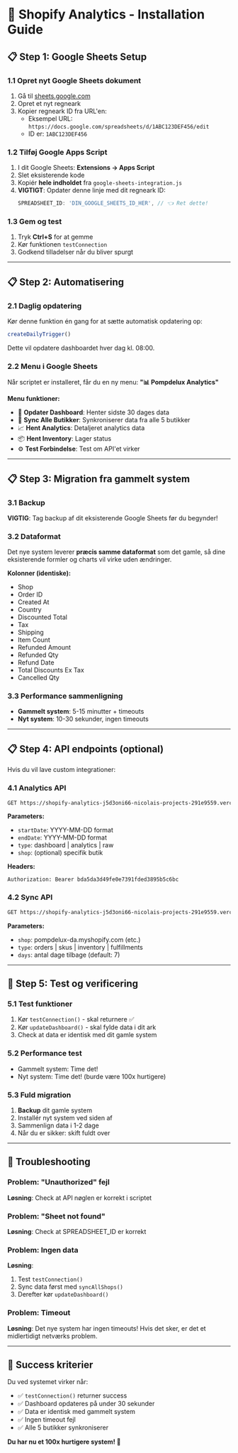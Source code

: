 # 🚀 Shopify Analytics - Installation Guide

## 📋 **Step 1: Google Sheets Setup**

### 1.1 Opret nyt Google Sheets dokument
1. Gå til [sheets.google.com](https://sheets.google.com)
2. Opret et nyt regneark
3. Kopier regneark ID fra URL'en:
   - Eksempel URL: `https://docs.google.com/spreadsheets/d/1ABC123DEF456/edit`
   - ID er: `1ABC123DEF456`

### 1.2 Tilføj Google Apps Script
1. I dit Google Sheets: **Extensions → Apps Script**
2. Slet eksisterende kode
3. Kopiér **hele indholdet** fra `google-sheets-integration.js`
4. **VIGTIGT**: Opdater denne linje med dit regneark ID:
   ```javascript
   SPREADSHEET_ID: 'DIN_GOOGLE_SHEETS_ID_HER', // 👈 Ret dette!
   ```

### 1.3 Gem og test
1. Tryk **Ctrl+S** for at gemme
2. Kør funktionen `testConnection`
3. Godkend tilladelser når du bliver spurgt

---

## 📋 **Step 2: Automatisering**

### 2.1 Daglig opdatering
Kør denne funktion én gang for at sætte automatisk opdatering op:
```javascript
createDailyTrigger()
```

Dette vil opdatere dashboardet hver dag kl. 08:00.

### 2.2 Menu i Google Sheets
Når scriptet er installeret, får du en ny menu: **"📊 Pompdelux Analytics"**

**Menu funktioner:**
- 🔄 **Opdater Dashboard**: Henter sidste 30 dages data
- 🔄 **Sync Alle Butikker**: Synkroniserer data fra alle 5 butikker
- 📈 **Hent Analytics**: Detaljeret analytics data
- 📦 **Hent Inventory**: Lager status
- ⚙️ **Test Forbindelse**: Test om API'et virker

---

## 📋 **Step 3: Migration fra gammelt system**

### 3.1 Backup
**VIGTIG**: Tag backup af dit eksisterende Google Sheets før du begynder!

### 3.2 Dataformat
Det nye system leverer **præcis samme dataformat** som det gamle, så dine eksisterende formler og charts vil virke uden ændringer.

**Kolonner (identiske):**
- Shop
- Order ID
- Created At
- Country
- Discounted Total
- Tax
- Shipping
- Item Count
- Refunded Amount
- Refunded Qty
- Refund Date
- Total Discounts Ex Tax
- Cancelled Qty

### 3.3 Performance sammenligning
- **Gammelt system**: 5-15 minutter + timeouts
- **Nyt system**: 10-30 sekunder, ingen timeouts

---

## 📋 **Step 4: API endpoints (optional)**

Hvis du vil lave custom integrationer:

### 4.1 Analytics API
```bash
GET https://shopify-analytics-j5d3oni66-nicolais-projects-291e9559.vercel.app/api/analytics
```

**Parameters:**
- `startDate`: YYYY-MM-DD format
- `endDate`: YYYY-MM-DD format
- `type`: dashboard | analytics | raw
- `shop`: (optional) specifik butik

**Headers:**
```
Authorization: Bearer bda5da3d49fe0e7391fded3895b5c6bc
```

### 4.2 Sync API
```bash
GET https://shopify-analytics-j5d3oni66-nicolais-projects-291e9559.vercel.app/api/sync-shop
```

**Parameters:**
- `shop`: pompdelux-da.myshopify.com (etc.)
- `type`: orders | skus | inventory | fulfillments
- `days`: antal dage tilbage (default: 7)

---

## 🎯 **Step 5: Test og verificering**

### 5.1 Test funktioner
1. Kør `testConnection()` - skal returnere ✅
2. Kør `updateDashboard()` - skal fylde data i dit ark
3. Check at data er identisk med dit gamle system

### 5.2 Performance test
- Gammelt system: Time det!
- Nyt system: Time det! (burde være 100x hurtigere)

### 5.3 Fuld migration
1. **Backup** dit gamle system
2. Installér nyt system ved siden af
3. Sammenlign data i 1-2 dage
4. Når du er sikker: skift fuldt over

---

## 🔧 **Troubleshooting**

### Problem: "Unauthorized" fejl
**Løsning**: Check at API nøglen er korrekt i scriptet

### Problem: "Sheet not found"
**Løsning**: Check at SPREADSHEET_ID er korrekt

### Problem: Ingen data
**Løsning**:
1. Test `testConnection()`
2. Sync data først med `syncAllShops()`
3. Derefter kør `updateDashboard()`

### Problem: Timeout
**Løsning**: Det nye system har ingen timeouts! Hvis det sker, er det et midlertidigt netværks problem.

---

## 🎉 **Success kriterier**

Du ved systemet virker når:
- ✅ `testConnection()` returner success
- ✅ Dashboard opdateres på under 30 sekunder
- ✅ Data er identisk med gammelt system
- ✅ Ingen timeout fejl
- ✅ Alle 5 butikker synkroniserer

**Du har nu et 100x hurtigere system! 🚀**